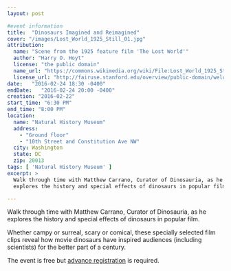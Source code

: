 ```yaml
---
layout: post

#event information
title:  "Dinosaurs Imagined and Reimagined"
cover: "/images/Lost_World_1925_Still_01.jpg"
attribution:
  name: "Scene from the 1925 feature film 'The Lost World'"
  author: "Harry O. Hoyt"
  license: "the public domain"
  name_url: "https://commons.wikimedia.org/wiki/File:Lost_World_1925_Still_01.jpg"
  license_url: "http://fairuse.stanford.edu/overview/public-domain/welcome"
date:   "2016-02-24 18:30 -0400"
endDate:   "2016-02-24 20:00 -0400"
creation: "2016-02-22"
start_time: "6:30 PM"
end_time: "8:00 PM"
location:
  name: "Natural History Museum"
  address:
    - "Ground floor"
    - "10th Street and Constitution Ave NW"
  city: Washington
  state: DC
  zip: 20013
tags: [ 'Natural History Museum' ]
excerpt: >
  Walk through time with Matthew Carrano, Curator of Dinosauria, as he
  explores the history and special effects of dinosaurs in popular film.

---
```


Walk through time with Matthew Carrano, Curator of Dinosauria, as he
explores the history and special effects of dinosaurs in popular film.

Whether campy or surreal, scary or comical, these specially selected
film clips reveal how movie dinosaurs have inspired audiences
(including scientists) for the better part of a century. 

The event is free but
[advance registration](https://www.facebook.com/events/1290117051013702/)
is required.

